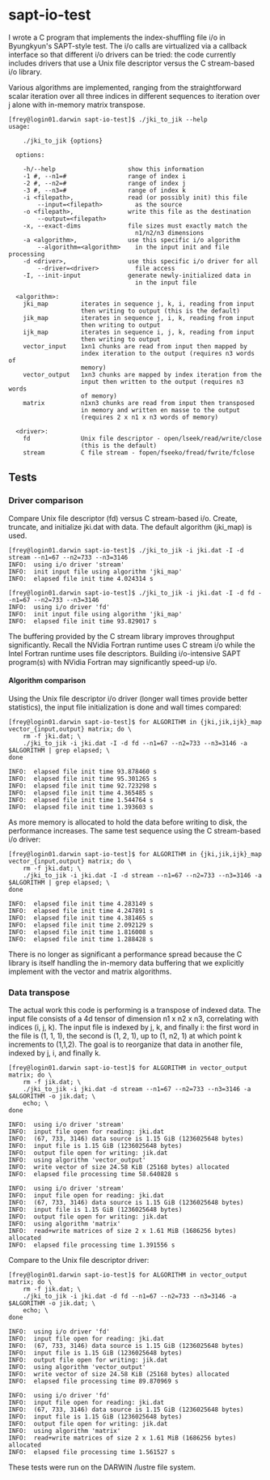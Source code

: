 # sapt-io-test

I wrote a C program that implements the index-shuffling file i/o in Byungkyun's SAPT-style test.  The i/o calls are virtualized via a callback interface so that different i/o drivers can be tried:  the code currently includes drivers that use a Unix file descriptor versus the C stream-based i/o library.

Various algorithms are implemented, ranging from the straightforward scalar iteration over all three indices in different sequences to iteration over j alone with in-memory matrix transpose.

```
[frey@login01.darwin sapt-io-test]$ ./jki_to_jik --help
usage:

    ./jki_to_jik {options}

  options:

    -h/--help                    show this information
    -1 #, --n1=#                 range of index i
    -2 #, --n2=#                 range of index j
    -3 #, --n3=#                 range of index k
    -i <filepath>,               read (or possibly init) this file
        --input=<filepath>         as the source
    -o <filepath>,               write this file as the destination
        --output=<filepath>
    -x, --exact-dims             file sizes must exactly match the
                                   n1/n2/n3 dimensions
    -a <algorithm>,              use this specific i/o algorithm
        --algorithm=<algorithm>    in the input init and file processing
    -d <driver>,                 use this specific i/o driver for all
        --driver=<driver>          file access
    -I, --init-input             generate newly-initialized data in
                                   in the input file

  <algorithm>:
    jki_map         iterates in sequence j, k, i, reading from input
                    then writing to output (this is the default)
    jik_map         iterates in sequence j, i, k, reading from input
                    then writing to output
    ijk_map         iterates in sequence i, j, k, reading from input
                    then writing to output
    vector_input    1xn1 chunks are read from input then mapped by
                    index iteration to the output (requires n3 words of
                    memory)
    vector_output   1xn3 chunks are mapped by index iteration from the
                    input then written to the output (requires n3 words
                    of memory)
    matrix          n1xn3 chunks are read from input then transposed
                    in memory and written en masse to the output
                    (requires 2 x n1 x n3 words of memory)

  <driver>:
    fd              Unix file descriptor - open/lseek/read/write/close
                    (this is the default)
    stream          C file stream - fopen/fseeko/fread/fwrite/fclose

```

## Tests

### Driver comparison

Compare Unix file descriptor (fd) versus C stream-based i/o.  Create, truncate, and initialize jki.dat with data.  The default algorithm (jki_map) is used.

```
[frey@login01.darwin sapt-io-test]$ ./jki_to_jik -i jki.dat -I -d stream --n1=67 --n2=733 --n3=3146
INFO:  using i/o driver 'stream'
INFO:  init input file using algorithm 'jki_map'
INFO:  elapsed file init time 4.024314 s

[frey@login01.darwin sapt-io-test]$ ./jki_to_jik -i jki.dat -I -d fd --n1=67 --n2=733 --n3=3146
INFO:  using i/o driver 'fd'
INFO:  init input file using algorithm 'jki_map'
INFO:  elapsed file init time 93.829017 s
```

The buffering provided by the C stream library improves throughput significantly.  Recall the NVidia Fortran runtime uses C stream i/o while the Intel Fortran runtime uses file descriptors.  Building i/o-intensive SAPT program(s) with NVidia Fortran may significantly speed-up i/o.


#### Algorithm comparison

Using the Unix file descriptor i/o driver (longer wall times provide better statistics), the input file initialization is done and wall times compared:

```
[frey@login01.darwin sapt-io-test]$ for ALGORITHM in {jki,jik,ijk}_map vector_{input,output} matrix; do \
    rm -f jki.dat; \
    ./jki_to_jik -i jki.dat -I -d fd --n1=67 --n2=733 --n3=3146 -a $ALGORITHM | grep elapsed; \
done

INFO:  elapsed file init time 93.878460 s
INFO:  elapsed file init time 95.301265 s
INFO:  elapsed file init time 92.723298 s
INFO:  elapsed file init time 4.365485 s
INFO:  elapsed file init time 1.544764 s
INFO:  elapsed file init time 1.393603 s
```

As more memory is allocated to hold the data before writing to disk, the performance increases.  The same test sequence using the C stream-based i/o driver:

```
[frey@login01.darwin sapt-io-test]$ for ALGORITHM in {jki,jik,ijk}_map vector_{input,output} matrix; do \
    rm -f jki.dat; \
    ./jki_to_jik -i jki.dat -I -d stream --n1=67 --n2=733 --n3=3146 -a $ALGORITHM | grep elapsed; \
done

INFO:  elapsed file init time 4.283149 s
INFO:  elapsed file init time 4.247891 s
INFO:  elapsed file init time 4.381465 s
INFO:  elapsed file init time 2.092129 s
INFO:  elapsed file init time 1.816008 s
INFO:  elapsed file init time 1.288428 s
```

There is no longer as significant a performance spread because the C library is itself handling the in-memory data buffering that we explicitly implement with the vector and matrix algorithms.


### Data transpose

The actual work this code is performing is a transpose of indexed data.  The input file consists of a 4d tensor of dimension n1 x n2 x n3, correlating with indices (i, j, k).  The input file is indexed by j, k, and finally i:  the first word in the file is (1, 1, 1), the second is (1, 2, 1), up to (1, n2, 1) at which point k increments to (1,1,2).  The goal is to reorganize that data in another file, indexed by j, i, and finally k.

```
[frey@login01.darwin sapt-io-test]$ for ALGORITHM in vector_output matrix; do \
    rm -f jik.dat; \
    ./jki_to_jik -i jki.dat -d stream --n1=67 --n2=733 --n3=3146 -a $ALGORITHM -o jik.dat; \
    echo; \
done

INFO:  using i/o driver 'stream'
INFO:  input file open for reading: jki.dat
INFO:  (67, 733, 3146) data source is 1.15 GiB (1236025648 bytes)
INFO:  input file is 1.15 GiB (1236025648 bytes)
INFO:  output file open for writing: jik.dat
INFO:  using algorithm 'vector_output'
INFO:  write vector of size 24.58 KiB (25168 bytes) allocated
INFO:  elapsed file processing time 58.640828 s

INFO:  using i/o driver 'stream'
INFO:  input file open for reading: jki.dat
INFO:  (67, 733, 3146) data source is 1.15 GiB (1236025648 bytes)
INFO:  input file is 1.15 GiB (1236025648 bytes)
INFO:  output file open for writing: jik.dat
INFO:  using algorithm 'matrix'
INFO:  read+write matrices of size 2 x 1.61 MiB (1686256 bytes) allocated
INFO:  elapsed file processing time 1.391556 s
```

Compare to the Unix file descriptor driver:

```
[frey@login01.darwin sapt-io-test]$ for ALGORITHM in vector_output matrix; do \
    rm -f jik.dat; \
    ./jki_to_jik -i jki.dat -d fd --n1=67 --n2=733 --n3=3146 -a $ALGORITHM -o jik.dat; \
    echo; \
done

INFO:  using i/o driver 'fd'
INFO:  input file open for reading: jki.dat
INFO:  (67, 733, 3146) data source is 1.15 GiB (1236025648 bytes)
INFO:  input file is 1.15 GiB (1236025648 bytes)
INFO:  output file open for writing: jik.dat
INFO:  using algorithm 'vector_output'
INFO:  write vector of size 24.58 KiB (25168 bytes) allocated
INFO:  elapsed file processing time 89.870969 s

INFO:  using i/o driver 'fd'
INFO:  input file open for reading: jki.dat
INFO:  (67, 733, 3146) data source is 1.15 GiB (1236025648 bytes)
INFO:  input file is 1.15 GiB (1236025648 bytes)
INFO:  output file open for writing: jik.dat
INFO:  using algorithm 'matrix'
INFO:  read+write matrices of size 2 x 1.61 MiB (1686256 bytes) allocated
INFO:  elapsed file processing time 1.561527 s
```

These tests were run on the DARWIN /lustre file system.

